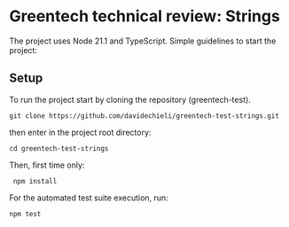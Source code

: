 # Greentech technical review: Strings
The project uses Node 21.1 and TypeScript.
Simple guidelines to start the project:

 ## Setup 

To run the project start by cloning the repository (greentech-test).

	git clone https://github.com/davidechieli/greentech-test-strings.git
then enter in the project root directory:

	cd greentech-test-strings

		

Then, first time only:
 

     npm install
     
	



For the automated test suite execution, run:
 

    npm test

 

    

 

